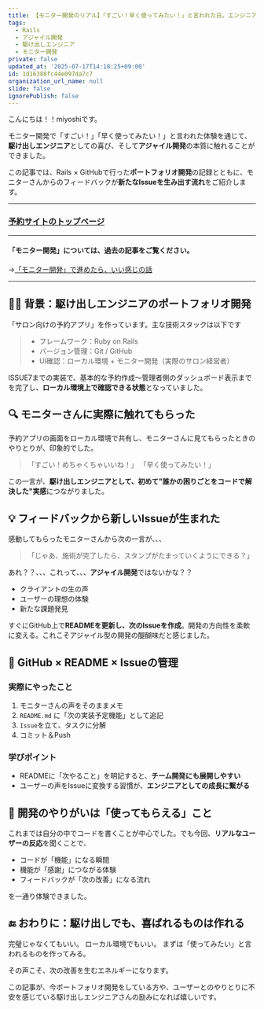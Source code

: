 ```yaml
---
title: 【モニター開発のリアル】「すごい！早く使ってみたい！」と言われた日。エンジニアとしての醍醐味を感じた話
tags:
  - Rails
  - アジャイル開発
  - 駆け出しエンジニア
  - モニター開発
private: false
updated_at: '2025-07-17T14:18:25+09:00'
id: 1d16388fc44e097da7c7
organization_url_name: null
slide: false
ignorePublish: false
---
```

こんにちは！！miyoshiです。

モニター開発で「すごい！」「早く使ってみたい！」と言われた体験を通じて、**駆け出しエンジニア**としての喜び、そして**アジャイル開発**の本質に触れることができました。

この記事では、Rails × GitHubで行った**ポートフォリオ開発**の記録とともに、モニターさんからのフィードバックが**新たなIssueを生み出す流れ**をご紹介します。

---
### [予約サイトのトップページ](https://gyazo.com/21ee4e650749e9b35b01a6cad2bc4638)

---
#### 「モニター開発」については、過去の記事をご覧ください。
→[「モニター開発」で進めたら、いい感じの話](https://qiita.com/takumarider/items/6995a3bfef870a9eece7)


---

## 🧑‍💻 背景：駆け出しエンジニアのポートフォリオ開発

「サロン向けの予約アプリ」を作っています。主な技術スタックは以下です

>- フレームワーク：Ruby on Rails
>- バージョン管理：Git / GitHub
>- UI確認：ローカル環境 + モニター開発（実際のサロン経営者）

ISSUE7までの実装で、基本的な予約作成〜管理者側のダッシュボード表示までを完了し、**ローカル環境上で確認できる状態**となっていました。


## 🔍 モニターさんに実際に触れてもらった

予約アプリの画面をローカル環境で共有し、モニターさんに見てもらったときのやりとりが、印象的でした。

> 「すごい！めちゃくちゃいいね！」
> 「早く使ってみたい！」

この一言が、**駆け出しエンジニアとして、初めて"誰かの困りごとをコードで解決した"実感**につながりました。


## 💡 フィードバックから新しいIssueが生まれた

感動してもらったモニターさんから次の一言が、、、

> 「じゃあ、施術が完了したら、スタンプがたまっていくようにできる？」

あれ？？、、、これって、、、**アジャイル開発**ではないかな？？

- クライアントの生の声
- ユーザーの理想の体験
- 新たな課題発見

すぐにGitHub上で**READMEを更新し、次のIssueを作成**。開発の方向性を柔軟に変える。これこそアジャイル型の開発の醍醐味だと感じました。


## 🔧 GitHub × README × Issueの管理

### 実際にやったこと

1. モニターさんの声をそのままメモ
2. `README.md` に「次の実装予定機能」として追記
3. `Issue`を立て、タスクに分解
4. コミット＆Push

### 学びポイント

- READMEに「次やること」を明記すると、**チーム開発にも展開しやすい**
- ユーザーの声をIssueに変換する習慣が、**エンジニアとしての成長に繋がる**

## 🚀 開発のやりがいは「使ってもらえる」こと

これまでは自分の中でコードを書くことが中心でした。でも今回、**リアルなユーザーの反応**を聞くことで、

- コードが「機能」になる瞬間
- 機能が「感謝」につながる体験
- フィードバックが「次の改善」になる流れ

を一通り体験できました。



## 🔚 おわりに：駆け出しでも、喜ばれるものは作れる

完璧じゃなくてもいい。
ローカル環境でもいい。
まずは「使ってみたい」と言われるものを作ってみる。

その声こそ、次の改善を生むエネルギーになります。





この記事が、今ポートフォリオ開発をしている方や、ユーザーとのやりとりに不安を感じている駆け出しエンジニアさんの励みになれば嬉しいです。
